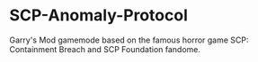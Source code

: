 # SCP-Anomaly-Protocol
Garry's Mod gamemode based on the famous horror game SCP: Containment Breach and SCP Foundation fandome.
